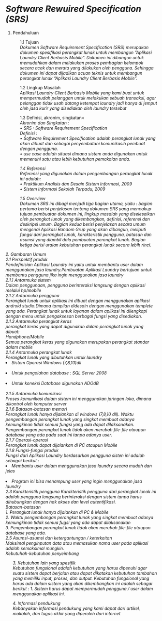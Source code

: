 <b>
	<h1>
		<i>Software Rewuired Specification (SRS)</i>
	</h1>
</b>
<ol>
<li>Pendahuluan</li>
<ol>
1.1	Tujuan<br>
<i>Dokumen Software Requirement Specification (SRS) merupakan dokumen spesifikasi perangkat lunak untuk membangun ”Aplikasi Laundry Client Berbasis Mobile”. Dokumen ini dibangun untuk memudahkan dalam melakukan proses pembagian kelompok secara acak dan merata yang dilakukan oleh pengguna. Sehingga dokumen ini dapat dijadikan acuan teknis untuk membangun perangkat lunak ”Aplikasi Laundry Client Berbasis Mobile”.</i><br>
</ol>
<ol>
1.2	Lingkup Masalah<br>
<i>Aplikasi Laundry Client Berbasis Mobile yang kami buat untuk mempermudah pelanggan untuk melakukan sebuah transaksi, agar pelanggan tidak usah datang ketempat laundry jadi hanya di jemput oleh jasa kurir yang disediakan oleh laundry tersebut</i><br>
</ol>
<ol>
1.3	Definisi, akronim, singkatan<<br>
<i>Akronim dan Singkatan :</i><br>
<i><i>•	SRS : Software Requirement Specification<i></i><br>
<i>Definisi :</i><br>
<i>•	Software Requirement Specification adalah perangkat lunak yang akan dibuat dan sebagai penyembatani komunikasih pembuat dengan pengguna.</i><br>
<i>•	use case adalah situasi dimana sistem anda digunakan untuk memenuhi satu atau lebih kebutuhan pemakaian anda.</i><br>
</ol>
<ol>
1.4	Referensi<br>
<i>Referensi yang digunakan dalam pengembangan perangkat lunak ini adalah:</i><br>
<i>•	Praktikum Analisis dan Desain Sistem Informasi, 2009</i><br>
<i>•	Sistem Informasi Sekolah Terpadu, 2009</i><br>
</ol>
<ol>
1.5	Overview<br>
<i>Dokumen SRS ini dibagi menjadi tiga bagian utama, yaitu :</i>
<i>bagian pertama berisi penjelasan tentang dokumen SRS yang mencakup tujuan pembuatan dokumen ini, lingkup masalah yang diselesaikan oleh perangkat lunak yang dikembangkan, definisi, referensi dan deskripsi umum. Bagian kedua berisi penjelasan secara umum mengenai Aplikasi Random Grup yang akan dibangun, meliputi fungsi dari perangkat lunak, karakteristik pengguna, batasan dan asumsi yang diambil dala pembuatan perangkat lunak. Bagian ketiga berisi uraian kebutuhan perangkat lunak secara lebih rinci.</i>
</ol>
</ol>
2. Gambaran Umum <br>
<i> 2.1 Perspektif produk </i><br>
<i>Pendefinisian Aplikasi Laundry ini yaitu untuk membantu user dalam menggunakan jasa laundry.Pembuatan Aplikasi Laundry bertujuan untuk membantu pengguna jika ingin menggunakan jasa laundry</i><br>
<i> 2.1.1 Antarmuka sistem <br>
<i> Dalam penggunaan, pengguna berinteraksi langsung dengan aplikasi melalui hp/mobile </i><br>
<i> 2.1.2 Antarmuka pengguna</i><br>
<i> Perangkat lunak untuk aplikasi ini dibuat dengan menggunakan aplikasi android studio.Dimana tampilan didesain dengan menggunakan templete yang ada. Perangkat lunak untuk layanan dalam aplikasi ini dilengkapi dengan menu untuk pengaksesan berbagai fungsi yang disediakan. </i><br>
<i> 2.1.3 Antarmuka perangkat keras</i><br>
<i> perangkat keras yang dapat digunakan dalam perangkat lunak yang dibuat: </i><br>
<i> Handphone/Mobile </i><br>
<i> Semua perangkat keras yang digunakan merupakan perangkat standar dalam mobile</i><br>
<i> 2.1.4 Antarmuka perangkat lunak </i><br>
<i> Perangkat lunak yang dibutuhkan untuk laundry </i><br>
<i><li> Sistem Operasi Windows (7,8,10)dll<i></li><br>
<i><li> Untuk pengolahan database : SQL Server 2008 </li></i><br>
<i><li> Untuk koneksi Database digunakan ADOdB </li> </i><br>
<i> 2.1.5 Antarmuka komunikasi </i><br>
<i> Proses komunikasi dalam sistem ini menggunakan jaringan loka, dimana dikontrol oleh komputer server <i><br>
<i> 2.1.6 Batasan-batasan memori </i><br>
<i> Perangkat lunak hanya dijalankan di windows (7,8,10 dll). Waktu pengembangan perangkat lunak yang singkat membuat adanya kemungkinan tidak semua fungsi yang ada dapat dilaksanakan. Pengembangan perangkat lunak tidak akan merubah file-file ataupun database yang ada pada saat ini tanpa adanya user. <i><br>
<i> 2.1.7 Operasi-operasi </i><br>
<i> Perangkat lunak dapat dijalankan di PC ataupun Mobile </i><br>
<i> </i>
<i> 2.1.8 Fungsi-fungsi produk </i><br>
<i> Fungsi dari Aplikasi Laundry berdasarkan pengguna sisten ini adalah sebagai berikut : </i><br>
<i><li> Membantu user dalam menggunakan jasa laundry secara mudah dan jelas </li></i><br>
<li> Program ini bisa menampung user yang ingin menggunakan jasa laundry </li>
<i> 2.3 Karakteristik pengguna </i>
<i> Karakteristik pengguna dari perangkat lunak ini adalah pengguna langsung berinteraksi dengan sistem tanpa harus dihubungkan dengan hak akses dan level autentifikasi. </i><br>
<i> Batasan-batasan </i><br>
<i> 1. Perangkat lunak hanya dijalankan di PC & Mobile </i><br>
<i> 2. Waktu pengembangan perangkat lunak yang singkat membuat adanya kemungkinan tidak semua fugsi yang ada dapat dilaksanakan </i><br>
<i> 3. Pengembangan perangkat lunak tidak akan merubah file-file ataupun database yang ada. </i><br>
<i> 2.5 Asumsi-asumsi dan ketergantungan / keterkaitan </i><br>
<i> Maksimal penginputan data atau memasukan nama user pada aplikasi adalah semaksimal mungkin. </i><br>
<i> Kebutuhah-kebutuhan penyeimbang </i><br>
<ol>
3. Kebutuhan lain yang spesifik<br>
		<i>Kebutuhan fungsional adalah kebutuhan yang harus dipenuhi agar suatu sistem dapat berjalan atau dapat dikatakan 
	kebutuhan tambahan yang memiliki input, proses, dan output. Kebutuhan fungsional yang harus ada dalam sistem yang akan 
	dikembangkan ini adalah sebagai berikut : </i>
	<i>1. Sistem harus dapat mempermudah pengguna / user dalam menggunakan aplikasi ini.</i><br>
</ol>
<ol>
4. Informasi pendukung <br> 
	<i>Kebanyakan informasi pendukung yang kami dapat dari artikel, makalah, dan tugas akhir yang diperoleh dari internet</i><br>
